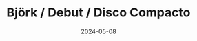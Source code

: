 ---
title: "Björk / Debut / Disco Compacto"
price: "$25.000"
image: /assets/images/products/bjork-debut-portada.jpg
alt: "Björk / Debut / Disco Compacto"
modal: "bjork-debut-disco-compacto"
categories:
- Todos	
- Música
date: 2024-05-08
excerpt: "Álbum <i>Debut</i>, de Björk, de 1993. El disco tiene algunas marcas muy leves que no impiden que suene perfectamente."
slideshow-images:
- /assets/images/products/bjork-debut-portada.jpg" alt="bjork debut portada
- /assets/images/products/bjork-debut-disco.jpg" alt="bjork debut disco
- /assets/images/products/bjork-debut-libro.jpg" alt="bjork debut disco
- /assets/images/products/bjork-debut-contraportada.jpg" alt="bjork debut contraportada
---